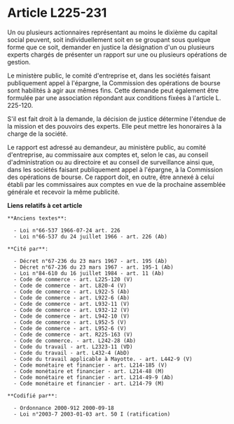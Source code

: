# Article L225-231

Un ou plusieurs actionnaires représentant au moins le dixième du capital social peuvent, soit individuellement soit en se
groupant sous quelque forme que ce soit, demander en justice la désignation d'un ou plusieurs experts chargés de présenter un
rapport sur une ou plusieurs opérations de gestion.

Le ministère public, le comité d'entreprise et, dans les sociétés faisant publiquement appel à l'épargne, la Commission des
opérations de bourse sont habilités à agir aux mêmes fins. Cette demande peut également être formulée par une association
répondant aux conditions fixées à l'article L. 225-120.

S'il est fait droit à la demande, la décision de justice détermine l'étendue de la mission et des pouvoirs des experts. Elle
peut mettre les honoraires à la charge de la société.

Le rapport est adressé au demandeur, au ministère public, au comité d'entreprise, au commissaire aux comptes et, selon le
cas, au conseil d'administration ou au directoire et au conseil de surveillance ainsi que, dans les sociétés faisant
publiquement appel à l'épargne, à la Commission des opérations de bourse. Ce rapport doit, en outre, être annexé à celui
établi par les commissaires aux comptes en vue de la prochaine assemblée générale et recevoir la même publicité.

**Liens relatifs à cet article**

	**Anciens textes**:

	  - Loi n°66-537 1966-07-24 art. 226
	  - Loi n°66-537 du 24 juillet 1966 - art. 226 (Ab)

	**Cité par**:

	  - Décret n°67-236 du 23 mars 1967 - art. 195 (Ab)
	  - Décret n°67-236 du 23 mars 1967 - art. 195-1 (Ab)
	  - Loi n°84-610 du 16 juillet 1984 - art. 11 (Ab)
	  - Code de commerce - art. L225-120 (V)
	  - Code de commerce - art. L820-4 (V)
	  - Code de commerce - art. L922-5 (Ab)
	  - Code de commerce - art. L922-6 (Ab)
	  - Code de commerce - art. L932-11 (V)
	  - Code de commerce - art. L932-12 (V)
	  - Code de commerce - art. L942-10 (V)
	  - Code de commerce - art. L952-5 (V)
	  - Code de commerce - art. L952-6 (V)
	  - Code de commerce - art. R225-163 (V)
	  - Code de commerce. - art. L242-28 (Ab)
	  - Code du travail - art. L2323-11 (VD)
	  - Code du travail - art. L432-4 (AbD)
	  - Code du travail applicable à Mayotte. - art. L442-9 (V)
	  - Code monétaire et financier - art. L214-185 (V)
	  - Code monétaire et financier - art. L214-48 (M)
	  - Code monétaire et financier - art. L214-49-9 (Ab)
	  - Code monétaire et financier - art. L214-79 (M)

	**Codifié par**:

	  - Ordonnance 2000-912 2000-09-18
	  - Loi n°2003-7 2003-01-03 art. 50 I (ratification)
